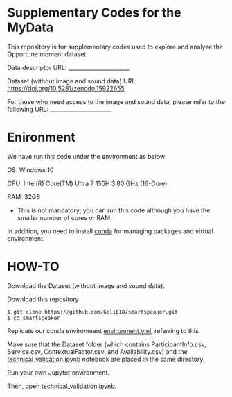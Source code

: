 # Supplementary Codes for the MyData
This repository is for supplementary codes used to explore and analyze the Opportune moment dataset.

Data descriptor URL: ______________________

Dataset (without image and sound data) URL: https://doi.org/10.5281/zenodo.15922655

For those who need access to the image and sound data, please refer to the following URL: ______________________

# Enironment 
We have run this code under the environment as below:

OS: Windows 10

CPU: Intel(R) Core(TM) Ultra 7 155H 3.80 GHz  (16-Core)

RAM: 32GB

* This is not mandatory; you can run this code although you have the smaller number of cores or RAM.

In addition, you need to install [conda](https://conda.io/projects/conda/en/latest/index.html) for managing packages and virtual environment.

# HOW-TO
Download the Dataset (without image and sound data). 

Download this repository
```console
$ git clone https://github.com/GolibID/smartspeaker.git
$ cd smartspeaker
```
Replicate our conda environment [environment.yml](environment.yml), referring to this.

Make sure that the Dataset folder (which contains ParticipantInfo.csv, Service.csv, ContextualFactor.csv, and Availability.csv) and the [technical_validation.ipynb](technical_validation.ipynb) notebook are placed in the same directory.

Run your own Jupyter environment.

Then, open [technical_validation.ipynb](technical_validation.ipynb).
